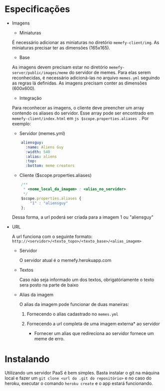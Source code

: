 # Especificações

- Imagens
    - Miniaturas
    
    É necessário adicionar as miniaturas no diretório ``` memefy-client/img ```. As miniaturas precisar ter as dimensões (165x165).
    
    - Base
    
    As imagens devem precisam estar no diretório ``` memefy-server/public/images/meme ``` do servidor de memes. Para elas serem reconhecidas, é necessário adicioná-las no arquivo ``` memes.yml ``` seguindo as regras lá definidas. As imagens precisam conter as dimensões (600x600).
    
    - Integração
    
    Para reconhecer as imagens, o cliente deve preencher um array contendo os aliases do servidor. Esse array pode ser encontrado em ``` memefy-client/index.html ``` em ```js $scope.properties.aliases ```.
    Por exemplo:
    - Servidor
    (memes.yml)
    ```yaml
        aliensguy:
          :name: Aliens Guy
          :width: 540
          :alias: aliens
          :top:  
          :bottom: meme creators
    ```
    
    - Cliente
    ($scope.properties.aliases)
    ```js
        /**
         * <nome_local_da_imagem> : <alias_no_servidor>
         */
        $scope.properties.aliases {
            "1" : "aliensguy"
        };
    ```
    
    Dessa forma, a url poderá ser criada para a imagem 1 ou "aliensguy"

- URL
    
    A url funciona com o seguinte formato: ``` http://<servidor>/<texto_topo>/<texto_base>/<alias_imagem> ```
    
    - Servidor
        
        O servidor atual é o memefy.herokuapp.com
    
    - Textos
        
        Caso não seja informado um dos textos, obrigatóriamente o texto sera posto na parte de baixo
    
    - Alias da imagem
    
        O alias da imagem pode funcionar de duas maneiras:             
        1. Fornecendo o alias cadastrado no ``` memes.yml ```
        2. Fornecendo a url completa de uma imagem externa* ao servidor
        
        
            * Fornecer um alias que redireciona ao servidor fornece um meme de erro.

# Instalando

Utilizando um servidor PaaS é bem simples. Basta instalar o git na máquina local e fazer um ```git clone <url do .git do repositório>``` e no caso do heroku, executar o comando ``` heroku create ``` e o app estará funcionando.




